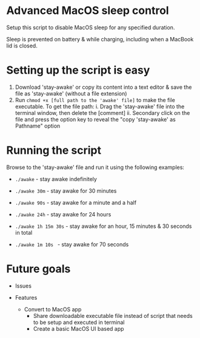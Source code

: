 # Advanced MacOS sleep control

Setup this script to disable MacOS sleep for any specified duration.

Sleep is prevented on battery & while charging, including when a MacBook lid is closed.

# Setting up the script is easy

1. Download 'stay-awake' or copy its content into a text editor & save the file as 'stay-awake' (without a file extension)
2. Run ```chmod +x [full path to the 'awake' file]``` to make the file executable. To get the file path:
  i. Drag the 'stay-awake' file into the terminal window, then delete the [comment]
  ii. Secondary click on the file and press the option key to reveal the "copy 'stay-awake' as Pathname" option

# Running the script

Browse to the 'stay-awake' file and run it using the following examples:

- ```./awake```             - stay awake indefinitely 

- ```./awake 30m```         - stay awake for 30 minutes

- ```./awake 90s```         - stay awake for a minute and a half

- ```./awake 24h```         - stay awake for 24 hours

- ```./awake 1h 15m 30s```  - stay awake for an hour, 15 minutes & 30 seconds in total

- ```./awake 1m 10s ```     - stay awake for 70 seconds


# Future goals
- Issues
  
- Features
  - Convert to MacOS app
    - Share downloadable executable file instead of script that needs to be setup and executed in terminal
    - Create a basic MacOS UI based app
